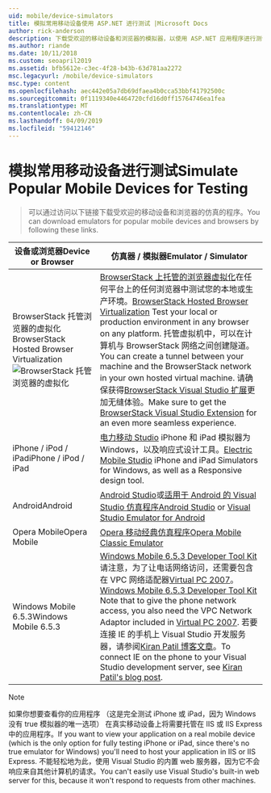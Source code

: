 ```yaml
---
uid: mobile/device-simulators
title: 模拟常用移动设备使用 ASP.NET 进行测试 |Microsoft Docs
author: rick-anderson
description: 下载受欢迎的移动设备和浏览器的模拟器，以使用 ASP.NET 应用程序进行测试。 包括 iPhone、 Android、 BrowserStack 和的详细信息。
ms.author: riande
ms.date: 10/11/2018
ms.custom: seoapril2019
ms.assetid: bfb5612e-c3ec-4f28-b43b-63d781aa2272
msc.legacyurl: /mobile/device-simulators
msc.type: content
ms.openlocfilehash: aec442e05a7db69dfaea4b0cca53bbf41792500c
ms.sourcegitcommit: 0f1119340e4464720cfd16d0ff15764746ea1fea
ms.translationtype: MT
ms.contentlocale: zh-CN
ms.lasthandoff: 04/09/2019
ms.locfileid: "59412146"
---
```

# <a name="simulate-popular-mobile-devices-for-testing"></a><span data-ttu-id="f6ce0-104">模拟常用移动设备进行测试</span><span class="sxs-lookup"><span data-stu-id="f6ce0-104">Simulate Popular Mobile Devices for Testing</span></span>

> <span data-ttu-id="f6ce0-105">可以通过访问以下链接下载受欢迎的移动设备和浏览器的仿真的程序。</span><span class="sxs-lookup"><span data-stu-id="f6ce0-105">You can download emulators for popular mobile devices and browsers by following these links.</span></span>

| <span data-ttu-id="f6ce0-106">设备或浏览器</span><span class="sxs-lookup"><span data-stu-id="f6ce0-106">Device or Browser</span></span> | <span data-ttu-id="f6ce0-107">仿真器 / 模拟器</span><span class="sxs-lookup"><span data-stu-id="f6ce0-107">Emulator / Simulator</span></span> |
| --- | --- |
| <span data-ttu-id="f6ce0-108">BrowserStack 托管浏览器的虚拟化</span><span class="sxs-lookup"><span data-stu-id="f6ce0-108">BrowserStack Hosted Browser Virtualization</span></span> ![BrowserStack 托管浏览器的虚拟化](device-simulators/_static/image1.png) | <span data-ttu-id="f6ce0-110">[BrowserStack 上托管的浏览器虚拟化](http://browserstack.com)在任何平台上的任何浏览器中测试您的本地或生产环境。</span><span class="sxs-lookup"><span data-stu-id="f6ce0-110">[BrowserStack Hosted Browser Virtualization](http://browserstack.com) Test your local or production environment in any browser on any platform.</span></span> <span data-ttu-id="f6ce0-111">托管虚拟机中，可以在计算机与 BrowserStack 网络之间创建隧道。</span><span class="sxs-lookup"><span data-stu-id="f6ce0-111">You can create a tunnel between your machine and the BrowserStack network in your own hosted virtual machine.</span></span> <span data-ttu-id="f6ce0-112">请确保获得[BrowserStack Visual Studio 扩展](https://marketplace.visualstudio.com/items?itemName=browserstackcom.BrowserStack)更加无缝体验。</span><span class="sxs-lookup"><span data-stu-id="f6ce0-112">Make sure to get the [BrowserStack Visual Studio Extension](https://marketplace.visualstudio.com/items?itemName=browserstackcom.BrowserStack) for an even more seamless experience.</span></span> |
| <span data-ttu-id="f6ce0-113">iPhone / iPod / iPad</span><span class="sxs-lookup"><span data-stu-id="f6ce0-113">iPhone / iPod / iPad</span></span> | <span data-ttu-id="f6ce0-114">[电力移动 Studio](http://www.electricplum.com/studio.aspx) iPhone 和 iPad 模拟器为 Windows，以及响应式设计工具。</span><span class="sxs-lookup"><span data-stu-id="f6ce0-114">[Electric Mobile Studio](http://www.electricplum.com/studio.aspx) iPhone and iPad Simulators for Windows, as well as a Responsive design tool.</span></span> |
| <span data-ttu-id="f6ce0-115">Android</span><span class="sxs-lookup"><span data-stu-id="f6ce0-115">Android</span></span> | <span data-ttu-id="f6ce0-116">[Android Studio](https://developer.android.com/studio/)或[适用于 Android 的 Visual Studio 仿真程序](https://visualstudio.microsoft.com/vs/msft-android-emulator/)</span><span class="sxs-lookup"><span data-stu-id="f6ce0-116">[Android Studio](https://developer.android.com/studio/) or [Visual Studio Emulator for Android](https://visualstudio.microsoft.com/vs/msft-android-emulator/)</span></span> |
| <span data-ttu-id="f6ce0-117">Opera Mobile</span><span class="sxs-lookup"><span data-stu-id="f6ce0-117">Opera Mobile</span></span> | [<span data-ttu-id="f6ce0-118">Opera 移动经典仿真程序</span><span class="sxs-lookup"><span data-stu-id="f6ce0-118">Opera Mobile Classic Emulator</span></span>](https://www.opera.com/developer/mobile-emulator) |
| <span data-ttu-id="f6ce0-119">Windows Mobile 6.5.3</span><span class="sxs-lookup"><span data-stu-id="f6ce0-119">Windows Mobile 6.5.3</span></span> | <span data-ttu-id="f6ce0-120">[Windows Mobile 6.5.3 Developer Tool Kit](https://www.microsoft.com/downloads/en/details.aspx?FamilyID=c0213f68-2e01-4e5c-a8b2-35e081dcf1ca&amp;displaylang=en)请注意，为了让电话网络访问，还需要包含在 VPC 网络适配器[Virtual PC 2007](https://www.microsoft.com/downloads/en/details.aspx?FamilyID=04d26402-3199-48a3-afa2-2dc0b40a73b6&amp;DisplayLang=en)。</span><span class="sxs-lookup"><span data-stu-id="f6ce0-120">[Windows Mobile 6.5.3 Developer Tool Kit](https://www.microsoft.com/downloads/en/details.aspx?FamilyID=c0213f68-2e01-4e5c-a8b2-35e081dcf1ca&amp;displaylang=en) Note that to give the phone network access, you also need the VPC Network Adaptor included in [Virtual PC 2007](https://www.microsoft.com/downloads/en/details.aspx?FamilyID=04d26402-3199-48a3-afa2-2dc0b40a73b6&amp;DisplayLang=en).</span></span> <span data-ttu-id="f6ce0-121">若要连接 IE 的手机上 Visual Studio 开发服务器，请参阅[Kiran Patil 博客文章](http://kiranpatils.wordpress.com/2009/11/19/access-internetlocal-website-from-your-windows-mobile-device-emulators/)。</span><span class="sxs-lookup"><span data-stu-id="f6ce0-121">To connect IE on the phone to your Visual Studio development server, see [Kiran Patil's blog post](http://kiranpatils.wordpress.com/2009/11/19/access-internetlocal-website-from-your-windows-mobile-device-emulators/).</span></span> |

> [!NOTE]
> <span data-ttu-id="f6ce0-122">如果你想要查看你的应用程序 （这是完全测试 iPhone 或 iPad，因为 Windows 没有 true 模拟器的唯一选项） 在真实移动设备上将需要托管在 IIS 或 IIS Express 中的应用程序。</span><span class="sxs-lookup"><span data-stu-id="f6ce0-122">If you want to view your application on a real mobile device (which is the only option for fully testing iPhone or iPad, since there's no true emulator for Windows) you'll need to host your application in IIS or IIS Express.</span></span> <span data-ttu-id="f6ce0-123">不能轻松地为此，使用 Visual Studio 的内置 web 服务器，因为它不会响应来自其他计算机的请求。</span><span class="sxs-lookup"><span data-stu-id="f6ce0-123">You can't easily use Visual Studio's built-in web server for this, because it won't respond to requests from other machines.</span></span>
